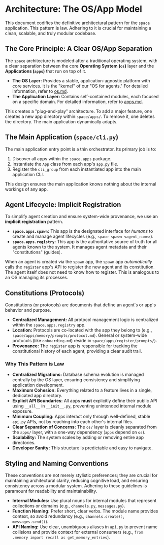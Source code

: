 # Architecture: The OS/App Model

This document codifies the definitive architectural pattern for the `space` application. This pattern is law. Adhering to it is crucial for maintaining a clean, scalable, and truly modular codebase.

## The Core Principle: A Clear OS/App Separation

The `space` architecture is modeled after a traditional operating system, with a clear separation between the core **Operating System (`os`)** layer and the **Applications (`apps`)** that run on top of it.

*   **The OS Layer:** Provides a stable, application-agnostic platform with core services. It is the "kernel" of our "OS for agents." For detailed information, refer to [os.md](os.md).
*   **The Application Layer:** Contains self-contained modules, each focused on a specific domain. For detailed information, refer to [apps.md](apps.md).

This creates a "plug-and-play" architecture. To add a major feature, one creates a new app directory within `space/apps/`. To remove it, one deletes the directory. The main application dynamically adapts.

## The Main Application (`space/cli.py`)

The main application entry point is a thin orchestrator. Its primary job is to:

1.  Discover all apps within the `space.apps` package.
2.  Instantiate the `App` class from each app's `app.py` file.
3.  Register the `cli_group` from each instantiated app into the main application CLI.

This design ensures the main application knows nothing about the internal workings of any app.

## Agent Lifecycle: Implicit Registration

To simplify agent creation and ensure system-wide provenance, we use an **implicit registration** pattern.

*   **`space.apps.spawn`:** This app is the designated interface for *humans* to create and manage agent lifecycles (e.g., `space spawn <agent_name>`).
*   **`space.apps.registry`:** This app is the authoritative source of truth for all agents known to the system. It manages agent metadata and their "constitutions" (guides).

When an agent is created via the `spawn` app, the `spawn` app *automatically* calls the `register` app's API to register the new agent and its constitution. The agent itself does not need to know how to register. This is analogous to an OS managing its processes.

## Constitutions (Protocols)

Constitutions (or protocols) are documents that define an agent's or app's behavior and purpose.

*   **Centralized Management:** All protocol management logic is centralized within the `space.apps.registry` app.
*   **Location:** Protocols are co-located with the app they belong to (e.g., `space/apps/memory/prompts/protocol.md`). General or system-wide protocols (like `onboarding.md`) reside in `space/apps/register/prompts/`).
*   **Provenance:** The `register` app is responsible for tracking the constitutional history of each agent, providing a clear audit trail.

### Why This Pattern is Law

-   **Centralized Migrations:** Database schema evolution is managed centrally by the OS layer, ensuring consistency and simplifying application development.
-   **Maximum Cohesion:** Everything related to a feature lives in a single, dedicated app directory.
-   **Explicit API Boundaries:** All apps **must** explicitly define their public API using `__all__` in `__init__.py`, preventing unintended internal module exposure.
-   **Minimum Coupling:** Apps interact only through well-defined, stable `api.py` APIs, not by reaching into each other's internal files.
-   **Clear Separation of Concerns:** The `os/` layer is cleanly separated from the `apps/` layer, with a one-way dependency (`apps` depend on `os`).
-   **Scalability:** The system scales by adding or removing entire app directories.
-   **Developer Sanity:** This structure is predictable and easy to navigate.

## Styling and Naming Conventions

These conventions are not merely stylistic preferences; they are crucial for maintaining architectural clarity, reducing cognitive load, and ensuring consistency across a modular system. Adhering to these guidelines is paramount for readability and maintainability.

*   **Internal Modules:** Use plural nouns for internal modules that represent collections or domains (e.g., `channels.py`, `messages.py`).
*   **Function Naming:** Prefer short, clear verbs. The module name provides context, so avoid redundancy (e.g., `channels.create()`, `messages.send()`).
*   **API Naming:** Use clear, unambiguous aliases in `api.py` to prevent name collisions and provide context for external consumers (e.g., `from .memory import recall as get_memory_entries`).
